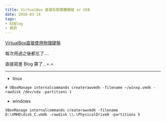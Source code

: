 ```yaml
---
title: VirtualBox 直接存取實體硬碟 or USB
date: 2010-03-14
tags:
- KDBlog
- 資訊
---
```


[VirtualBox直接使用物理硬盤](http://www.wkiyo.cn/article.asp?id=603)


每次用過之後都忘了....

直接寫進 Blog 算了...=.=

---

* linux

```
# VBoxManage internalcommands createrawvmdk -filename ~/winxp.vmdk -rawdisk /dev/sda -partitions 1
```

* windows

```
VBoxManage internalcommands createrawvmdk -filename  D:\VMHD\disk_C.vmdk -rawdisk \\.\PhysicalDrive0 -partitions 5
```
